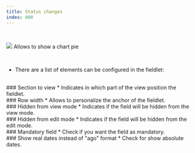 ```yaml
---
title: Status changes
index: 400
---
```


    
<br />

<img src="/static/images/icons/chart_pie.png" /> Allows to show a chart pie

<br />

* There are a list of elements can be configured in the fieldlet:

<br />
### Section to view
* Indicates in which part of the view position the fieldlet.

<br />
### Row width
* Allows to personalize the anchor of the fieldlet.

<br />
### Hidden from view mode
* Indicates if the field will be hidden from the view mode.

<br />
### Hidden from edit mode
* Indicates if the field will be hidden from the edit mode.

<br />
### Mandatory field
* Check if you want the field as mandatory.

<br />
### Show real dates instead of "ago" format
* Check for show absolute dates.